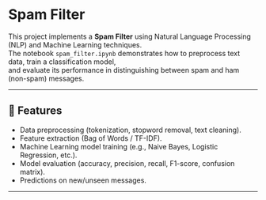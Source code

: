  # Spam Filter  

This project implements a **Spam Filter** using Natural Language Processing (NLP) and Machine Learning techniques.  
The notebook `spam_filter.ipynb` demonstrates how to preprocess text data, train a classification model,  
and evaluate its performance in distinguishing between spam and ham (non-spam) messages.  

---

## 📌 Features  
- Data preprocessing (tokenization, stopword removal, text cleaning).  
- Feature extraction (Bag of Words / TF-IDF).  
- Machine Learning model training (e.g., Naive Bayes, Logistic Regression, etc.).  
- Model evaluation (accuracy, precision, recall, F1-score, confusion matrix).  
- Predictions on new/unseen messages.  

---
